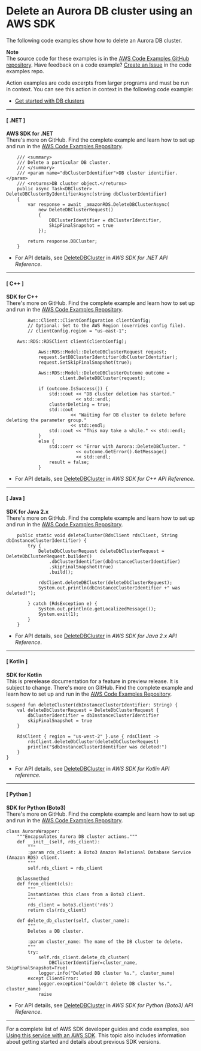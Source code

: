 # Delete an Aurora DB cluster using an AWS SDK<a name="example_aurora_DeleteDBCluster_section"></a>

The following code examples show how to delete an Aurora DB cluster\.

**Note**  
The source code for these examples is in the [AWS Code Examples GitHub repository](https://github.com/awsdocs/aws-doc-sdk-examples)\. Have feedback on a code example? [Create an Issue](https://github.com/awsdocs/aws-doc-sdk-examples/issues/new/choose) in the code examples repo\. 

Action examples are code excerpts from larger programs and must be run in context\. You can see this action in context in the following code example: 
+  [Get started with DB clusters](example_aurora_Scenario_GetStartedClusters_section.md) 

------
#### [ \.NET ]

**AWS SDK for \.NET**  
 There's more on GitHub\. Find the complete example and learn how to set up and run in the [AWS Code Examples Repository](https://github.com/awsdocs/aws-doc-sdk-examples/tree/main/dotnetv3/Aurora#code-examples)\. 
  

```
    /// <summary>
    /// Delete a particular DB cluster.
    /// </summary>
    /// <param name="dbClusterIdentifier">DB cluster identifier.</param>
    /// <returns>DB cluster object.</returns>
    public async Task<DBCluster> DeleteDBClusterByIdentifierAsync(string dbClusterIdentifier)
    {
        var response = await _amazonRDS.DeleteDBClusterAsync(
            new DeleteDBClusterRequest()
            {
                DBClusterIdentifier = dbClusterIdentifier,
                SkipFinalSnapshot = true
            });

        return response.DBCluster;
    }
```
+  For API details, see [DeleteDBCluster](https://docs.aws.amazon.com/goto/DotNetSDKV3/rds-2014-10-31/DeleteDBCluster) in *AWS SDK for \.NET API Reference*\. 

------
#### [ C\+\+ ]

**SDK for C\+\+**  
 There's more on GitHub\. Find the complete example and learn how to set up and run in the [AWS Code Examples Repository](https://github.com/awsdocs/aws-doc-sdk-examples/tree/main/cpp/example_code/aurora#code-examples)\. 
  

```
        Aws::Client::ClientConfiguration clientConfig;
        // Optional: Set to the AWS Region (overrides config file).
        // clientConfig.region = "us-east-1";

    Aws::RDS::RDSClient client(clientConfig);

            Aws::RDS::Model::DeleteDBClusterRequest request;
            request.SetDBClusterIdentifier(dbClusterIdentifier);
            request.SetSkipFinalSnapshot(true);

            Aws::RDS::Model::DeleteDBClusterOutcome outcome =
                    client.DeleteDBCluster(request);

            if (outcome.IsSuccess()) {
                std::cout << "DB cluster deletion has started."
                          << std::endl;
                clusterDeleting = true;
                std::cout
                        << "Waiting for DB cluster to delete before deleting the parameter group."
                        << std::endl;
                std::cout << "This may take a while." << std::endl;
            }
            else {
                std::cerr << "Error with Aurora::DeleteDBCluster. "
                          << outcome.GetError().GetMessage()
                          << std::endl;
                result = false;
            }
```
+  For API details, see [DeleteDBCluster](https://docs.aws.amazon.com/goto/SdkForCpp/rds-2014-10-31/DeleteDBCluster) in *AWS SDK for C\+\+ API Reference*\. 

------
#### [ Java ]

**SDK for Java 2\.x**  
 There's more on GitHub\. Find the complete example and learn how to set up and run in the [AWS Code Examples Repository](https://github.com/awsdocs/aws-doc-sdk-examples/tree/main/javav2/example_code/rds#readme)\. 
  

```
    public static void deleteCluster(RdsClient rdsClient, String dbInstanceClusterIdentifier) {
        try {
            DeleteDbClusterRequest deleteDbClusterRequest = DeleteDbClusterRequest.builder()
                .dbClusterIdentifier(dbInstanceClusterIdentifier)
                .skipFinalSnapshot(true)
                .build();

            rdsClient.deleteDBCluster(deleteDbClusterRequest);
            System.out.println(dbInstanceClusterIdentifier +" was deleted!");

        } catch (RdsException e) {
            System.out.println(e.getLocalizedMessage());
            System.exit(1);
        }
    }
```
+  For API details, see [DeleteDBCluster](https://docs.aws.amazon.com/goto/SdkForJavaV2/rds-2014-10-31/DeleteDBCluster) in *AWS SDK for Java 2\.x API Reference*\. 

------
#### [ Kotlin ]

**SDK for Kotlin**  
This is prerelease documentation for a feature in preview release\. It is subject to change\.
 There's more on GitHub\. Find the complete example and learn how to set up and run in the [AWS Code Examples Repository](https://github.com/awsdocs/aws-doc-sdk-examples/tree/main/kotlin/services/rds#code-examples)\. 
  

```
suspend fun deleteCluster(dbInstanceClusterIdentifier: String) {
    val deleteDbClusterRequest = DeleteDbClusterRequest {
        dbClusterIdentifier = dbInstanceClusterIdentifier
        skipFinalSnapshot = true
    }

    RdsClient { region = "us-west-2" }.use { rdsClient ->
        rdsClient.deleteDbCluster(deleteDbClusterRequest)
        println("$dbInstanceClusterIdentifier was deleted!")
    }
}
```
+  For API details, see [DeleteDBCluster](https://github.com/awslabs/aws-sdk-kotlin#generating-api-documentation) in *AWS SDK for Kotlin API reference*\. 

------
#### [ Python ]

**SDK for Python \(Boto3\)**  
 There's more on GitHub\. Find the complete example and learn how to set up and run in the [AWS Code Examples Repository](https://github.com/awsdocs/aws-doc-sdk-examples/tree/main/python/example_code/aurora#code-examples)\. 
  

```
class AuroraWrapper:
    """Encapsulates Aurora DB cluster actions."""
    def __init__(self, rds_client):
        """
        :param rds_client: A Boto3 Amazon Relational Database Service (Amazon RDS) client.
        """
        self.rds_client = rds_client

    @classmethod
    def from_client(cls):
        """
        Instantiates this class from a Boto3 client.
        """
        rds_client = boto3.client('rds')
        return cls(rds_client)

    def delete_db_cluster(self, cluster_name):
        """
        Deletes a DB cluster.

        :param cluster_name: The name of the DB cluster to delete.
        """
        try:
            self.rds_client.delete_db_cluster(
                DBClusterIdentifier=cluster_name, SkipFinalSnapshot=True)
            logger.info("Deleted DB cluster %s.", cluster_name)
        except ClientError:
            logger.exception("Couldn't delete DB cluster %s.", cluster_name)
            raise
```
+  For API details, see [DeleteDBCluster](https://docs.aws.amazon.com/goto/boto3/rds-2014-10-31/DeleteDBCluster) in *AWS SDK for Python \(Boto3\) API Reference*\. 

------

For a complete list of AWS SDK developer guides and code examples, see [Using this service with an AWS SDK](CHAP_Tutorials.md#sdk-general-information-section)\. This topic also includes information about getting started and details about previous SDK versions\.